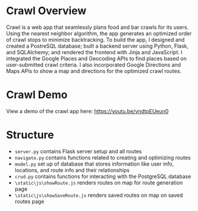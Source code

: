 # Crawl Overview
Crawl is a web app that seamlessly plans food and bar crawls for its users. Using the nearest neighbor algorithm, the app generates an optimized order of crawl stops to minimize backtracking. To build the app, I designed and created a PostreSQL database; built a backend server using Python, Flask, and SQLAlchemy; and rendered the frontend with Jinja and JavaScript. I integrated the Google Places and Geocoding APIs to find places based on user-submitted crawl criteria. I also incorporated Google Directions and Maps APIs to show a map and directions for the optimized crawl routes.


# Crawl Demo
View a demo of the crawl app here: https://youtu.be/vndtpEUeun0


# Structure
- `server.py` contains Flask server setup and all routes
- `navigate.py` contains functions related to creating and optimizing routes
- `model.py` set up of database that stores information like user info, locations, and route info and their relationships
- `crud.py` contains functions for interacting with the PostgreSQL database
- `\static\js\showRoute.js` renders routes on map for route generation page
- `\static\js\showSaveRoute.js` renders saved routes on map on saved routes page
